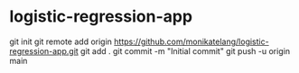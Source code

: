 # logistic-regression-app
git init
git remote add origin https://github.com/monikatelang/logistic-regression-app.git
git add .
git commit -m "Initial commit"
git push -u origin main
